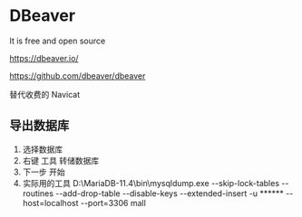 # DBeaver

It is free and open source

https://dbeaver.io/

https://github.com/dbeaver/dbeaver

替代收费的 Navicat

## 导出数据库

1. 选择数据库
2. 右键 工具 转储数据库
3. 下一步 开始
4. 实际用的工具 D:\MariaDB-11.4\bin\mysqldump.exe --skip-lock-tables --routines --add-drop-table --disable-keys --extended-insert -u ****** --host=localhost --port=3306 mall
